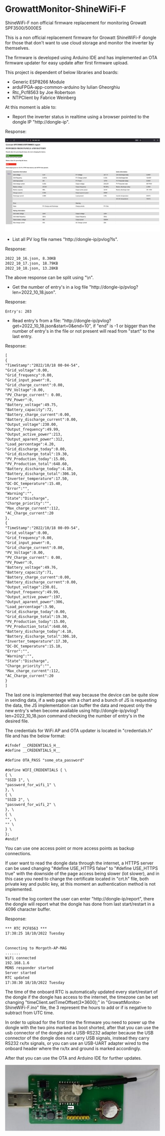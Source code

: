 # GrowattMonitor-ShineWiFi-F

 ShineWiFi-F non official firmware replacement for monitoring Growatt SPF3500/5000ES

This is a non official replacement firmware for Growatt ShineWiFi-F dongle for those that don't want to use cloud storage and monitor the inverter by themselves.

The firmware is developed using Arduino IDE and has implemented an OTA firmware updater for easy update after first firmware upload.

This project is dependent of below libraries and boards:

* Generic ESP8266 Module
* arduFPGA-app-common-arduino by Iulian Gheorghiu
* Rtc_Pcf8563 by Joe Robertson
* NTPClient by Fabrice Weinberg

At this moment is able to:

* Report the inverter status in realtime using a browser pointed to the dongle IP "http://dongle-ip".

Response:

![page](https://raw.githubusercontent.com/MorgothCreator/GrowattMonitor-ShineWiFi-F/main/assets/screenshot.png)

* List all PV log file names "http://dongle-ip/pvlog?ls".

Response:

```
2022_10_16.json, 8.30KB
2022_10_17.json, 18.79KB
2022_10_18.json, 13.28KB
```

The above response can be split using "\n".

* Get the number of entry's in a log file "http://dongle-ip/pvlog?len=2022_10_18.json".

Response:

```
Entry's: 203
```

* Read entry's from a file: "http://dongle-ip/pvlog?get=2022_10_18.json&start=0&end=10", if "end" is -1 or bigger than the number of entry's in the file or not present will read from "start" to the last entry.

Response:

```
[
{
"TimeStamp":"2022/10/18 00-04-54",
"Grid_voltage":0.00,
"Grid_frequency":0.00,
"Grid_input_power":0,
"Grid_charge_current":0.00,
"PV_Voltage":0.00,
"PV_Charge_current": 0.00,
"PV_Power":0,
"Battery_voltage":49.75,
"Battery_capacity":72,
"Battery_charge_current":0.00,
"Battery_discharge_current":0.00,
"Output_voltage":230.00,
"Output_frequency":49.99,
"Output_active_power":213,
"Output_aparent_power":312,
"Load_percentage":4.20,
"Grid_discharge_today":0.00,
"Grid_discharge_total":19.30,
"PV_Production_today":15.00,
"PV_Production_total":648.60,
"Battery_discharge_today":4.10,
"Battery_discharge_total":306.10,
"Inverter_temperature":17.50,
"DC-DC_temperature":15.40,
"Error":"",
"Warning":"",
"State":"Discharge",
"Charge_priority":"",
"Max_charge_current":112,
"AC_Charge_current":20
},
{
"TimeStamp":"2022/10/18 00-09-54",
"Grid_voltage":0.00,
"Grid_frequency":0.00,
"Grid_input_power":0,
"Grid_charge_current":0.00,
"PV_Voltage":0.00,
"PV_Charge_current": 0.00,
"PV_Power":0,
"Battery_voltage":49.76,
"Battery_capacity":71,
"Battery_charge_current":0.00,
"Battery_discharge_current":0.00,
"Output_voltage":230.01,
"Output_frequency":49.99,
"Output_active_power":197,
"Output_aparent_power":306,
"Load_percentage":3.90,
"Grid_discharge_today":0.00,
"Grid_discharge_total":19.30,
"PV_Production_today":15.00,
"PV_Production_total":648.60,
"Battery_discharge_today":4.10,
"Battery_discharge_total":306.10,
"Inverter_temperature":17.30,
"DC-DC_temperature":15.10,
"Error":"",
"Warning":"",
"State":"Discharge",
"Charge_priority":"",
"Max_charge_current":112,
"AC_Charge_current":20
}
]
```

The last one is implemented that way because the device can be quite slow in sending data, if a web page with a chart and a bunch of JS is requesting the data, the JS implementation can buffer the data and request only the new entry's when become available using http://dongle-ip/pvlog?len=2022_10_18.json command checking the number of entry's in the desired file.

The credentials for WiFi AP and OTA updater is located in "credentials.h" file and has the below format:

```
#ifndef __CREDENTIALS_H__
#define __CREDENTIALS_H__

#define OTA_PASS "some_ota_password"

#define WIFI_CREDENTIALS { \
{ \
"SSID 1", \
"password_for_wifi_1" \
}, \
{ \
"SSID 2", \
"password_for_wifi_2" \
}, \
{ \
"", \
"" \
} \
};
#endif
```

You can use one access point or more access points as backup connections.

If user want to read the dongle data through the internet, a HTTPS server can be used changing "#define USE_HTTPS false" to "#define USE_HTTPS true" with the downside of the page access being slower (lot slower), and in this case you need to change the certificate located in "crt.h" file, both private key and public key, at this moment an authentication method is not implemented.

To read the log content the user can enter "http://dongle-ip/report", there the dongle will report what the dongle has done from last start/restart in a 4096 character buffer.

Response:

```
*** RTC PCF8563 ***
17:38:25 18/10/2022 Tuesday


Connecting to Morgoth-AP-MAG
.......
WiFi connected
192.168.1.6
MDNS responder started
Server started
RTC updated
17:38:30 18/10/2022 Tuesday
```

The time of the onboard RTC is automatically updated every start/restart of the dongle if the dongle has access to the internet, the timezone can be set changing "timeClient.setTimeOffset(3*3600);" in "GrowattMonitor-ShineWiFi-F.ino" file, the 3 represent the hours to add or if is negative to subtract from UTC time.


In order to upload for the first time the firmware you need to power up the dongle with the two pins marked as boot shorted, after that you can use the usb connector of the dongle and a USB-RS232 adapter because the USB connector of the dongle does not carry USB signals, instead they carry RS232 rx/tx signals, or you can use an USB-UART adapter wired to the onboard header where the rx/tx and ground is marked accordingly.

After that you can use the OTA and Arduino IDE for further updates.

![first-time-upload](https://raw.githubusercontent.com/MorgothCreator/GrowattMonitor-ShineWiFi-F/main/assets/ShineWiFi-F_Board.jpeg)


